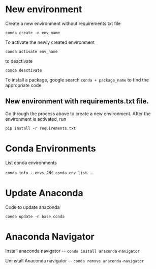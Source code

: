 # New environment
Create a new environment without requirements.txt file

`conda create -n env_name` 

To activate the newly created environment

`conda activate env_name`

to deactivate

`conda deactivate`

To install a package, google search `conda + package_name` to find the appropriate code

## New environment with requirements.txt file. 

Go through the process above to create a new environment. After the environment is activated, run

`pip install -r requirements.txt`

# Conda Environments

List conda environments

`conda info --envs`. OR.
`conda env list`. ... 

# Update Anaconda

Code to update anaconda

`conda update -n base conda`

# Anaconda Navigator

Install anaconda navigator -- `conda install anaconda-navigator`

Uninstall Anaconda navigator -- `conda remove anaconda-navigator`
